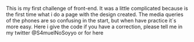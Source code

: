 This is my first challenge of front-end. It was a little complicated because is the first time what i do a page with the design created. The media queries of the phones are so confusing in the start, but when have practice it´s more easy. Here i give the code if you have a correction, please tell me in my twitter @S4muelNoSoyyo or for here 